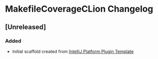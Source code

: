 <!-- Keep a Changelog guide -> https://keepachangelog.com -->

# MakefileCoverageCLion Changelog

## [Unreleased]
### Added
- Initial scaffold created from [IntelliJ Platform Plugin Template](https://github.com/JetBrains/intellij-platform-plugin-template)
